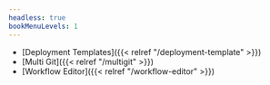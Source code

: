 ```yaml
---
headless: true
bookMenuLevels: 1
---
```


 - [Deployment Templates]({{< relref "/deployment-template" >}})
 - [Multi Git]({{< relref "/multigit" >}})
 - [Workflow Editor]({{< relref "/workflow-editor" >}})

